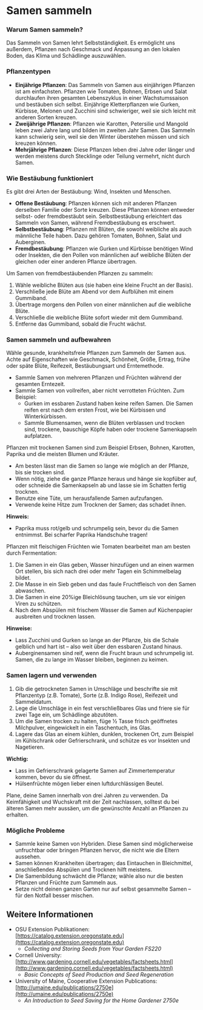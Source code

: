# Samen sammeln

### Warum Samen sammeln?
Das Sammeln von Samen lehrt Selbstständigkeit. Es ermöglicht uns außerdem, Pflanzen nach Geschmack und Anpassung an den lokalen Boden, das Klima und Schädlinge auszuwählen.

### Pflanzentypen

- **Einjährige Pflanzen**: Das Sammeln von Samen aus einjährigen Pflanzen ist am einfachsten. Pflanzen wie Tomaten, Bohnen, Erbsen und Salat durchlaufen ihren gesamten Lebenszyklus in einer Wachstumssaison und bestäuben sich selbst. Einjährige Kletterpflanzen wie Gurken, Kürbisse, Melonen und Zucchini sind schwieriger, weil sie sich leicht mit anderen Sorten kreuzen.
- **Zweijährige Pflanzen**: Pflanzen wie Karotten, Petersilie und Mangold leben zwei Jahre lang und bilden im zweiten Jahr Samen. Das Sammeln kann schwierig sein, weil sie den Winter überstehen müssen und sich kreuzen können.
- **Mehrjährige Pflanzen**: Diese Pflanzen leben drei Jahre oder länger und werden meistens durch Stecklinge oder Teilung vermehrt, nicht durch Samen.

### Wie Bestäubung funktioniert

Es gibt drei Arten der Bestäubung: Wind, Insekten und Menschen.

- **Offene Bestäubung**: Pflanzen können sich mit anderen Pflanzen derselben Familie oder Sorte kreuzen. Diese Pflanzen können entweder selbst- oder fremdbestäubt sein. Selbstbestäubung erleichtert das Sammeln von Samen, während Fremdbestäubung es erschwert.
- **Selbstbestäubung**: Pflanzen mit Blüten, die sowohl weibliche als auch männliche Teile haben. Dazu gehören Tomaten, Bohnen, Salat und Auberginen.
- **Fremdbestäubung**: Pflanzen wie Gurken und Kürbisse benötigen Wind oder Insekten, die den Pollen von männlichen auf weibliche Blüten der gleichen oder einer anderen Pflanze übertragen.


Um Samen von fremdbestäubenden Pflanzen zu sammeln:

1. Wähle weibliche Blüten aus (sie haben eine kleine Frucht an der Basis).
2. Verschließe jede Blüte am Abend vor dem Aufblühen mit einem Gummiband.
3. Übertrage morgens den Pollen von einer männlichen auf die weibliche Blüte.
4. Verschließe die weibliche Blüte sofort wieder mit dem Gummiband.
5. Entferne das Gummiband, sobald die Frucht wächst.

### Samen sammeln und aufbewahren

Wähle gesunde, krankheitsfreie Pflanzen zum Sammeln der Samen aus. Achte auf Eigenschaften wie Geschmack, Schönheit, Größe, Ertrag, frühe oder späte Blüte, Reifezeit, Bestäubungsart und Erntemethode.

- Sammle Samen von mehreren Pflanzen und Früchten während der gesamten Erntezeit.
- Sammle Samen von vollreifen, aber nicht verrotteten Früchten. Zum Beispiel:
  - Gurken im essbaren Zustand haben keine reifen Samen. Die Samen reifen erst nach dem ersten Frost, wie bei Kürbissen und Winterkürbissen.
  - Sammle Blumensamen, wenn die Blüten verblassen und trocken sind, trockene, bauschige Köpfe haben oder trockene Samenkapseln aufplatzen.


Pflanzen mit trockenen Samen sind zum Beispiel Erbsen, Bohnen, Karotten, Paprika und die meisten Blumen und Kräuter.

- Am besten lässt man die Samen so lange wie möglich an der Pflanze, bis sie trocken sind.
- Wenn nötig, ziehe die ganze Pflanze heraus und hänge sie kopfüber auf, oder schneide die Samenkapseln ab und lasse sie im Schatten fertig trocknen.
- Benutze eine Tüte, um herausfallende Samen aufzufangen.
- Verwende keine Hitze zum Trocknen der Samen; das schadet ihnen.

**Hinweis:**  
- Paprika muss rot/gelb und schrumpelig sein, bevor du die Samen entnimmst. Bei scharfer Paprika Handschuhe tragen!


Pflanzen mit fleischigen Früchten wie Tomaten bearbeitet man am besten durch Fermentation:

1. Die Samen in ein Glas geben, Wasser hinzufügen und an einen warmen Ort stellen, bis sich nach drei oder mehr Tagen ein Schimmelbelag bildet.
2. Die Masse in ein Sieb geben und das faule Fruchtfleisch von den Samen abwaschen.
3. Die Samen in eine 20%ige Bleichlösung tauchen, um sie vor einigen Viren zu schützen.
4. Nach dem Abspülen mit frischem Wasser die Samen auf Küchenpapier ausbreiten und trocknen lassen.

**Hinweise:**  
- Lass Zucchini und Gurken so lange an der Pflanze, bis die Schale gelblich und hart ist – also weit über den essbaren Zustand hinaus.
- Auberginensamen sind reif, wenn die Frucht braun und schrumpelig ist. Samen, die zu lange im Wasser bleiben, beginnen zu keimen.

### Samen lagern und verwenden

1. Gib die getrockneten Samen in Umschläge und beschrifte sie mit Pflanzentyp (z.B. Tomate), Sorte (z.B. Indigo Rose), Reifezeit und Sammeldatum.
2. Lege die Umschläge in ein fest verschließbares Glas und friere sie für zwei Tage ein, um Schädlinge abzutöten.
3. Um die Samen trocken zu halten, füge ½ Tasse frisch geöffnetes Milchpulver, eingewickelt in ein Taschentuch, ins Glas.
4. Lagere das Glas an einem kühlen, dunklen, trockenen Ort, zum Beispiel im Kühlschrank oder Gefrierschrank, und schütze es vor Insekten und Nagetieren.

**Wichtig:**  
- Lass im Gefrierschrank gelagerte Samen auf Zimmertemperatur kommen, bevor du sie öffnest.
- Hülsenfrüchte mögen lieber einen luftdurchlässigen Beutel.

Plane, deine Samen innerhalb von drei Jahren zu verwenden. Da Keimfähigkeit und Wuchskraft mit der Zeit nachlassen, solltest du bei älteren Samen mehr aussäen, um die gewünschte Anzahl an Pflanzen zu erhalten.

### Mögliche Probleme

- Sammle keine Samen von Hybriden. Diese Samen sind möglicherweise unfruchtbar oder bringen Pflanzen hervor, die nicht wie die Eltern aussehen.
- Samen können Krankheiten übertragen; das Eintauchen in Bleichmittel, anschließendes Abspülen und Trocknen hilft meistens.
- Die Samenbildung schwächt die Pflanze; wähle also nur die besten Pflanzen und Früchte zum Sammeln aus.
- Setze nicht deinen ganzen Garten nur auf selbst gesammelte Samen – für den Notfall besser mischen.

## Weitere Informationen

- OSU Extension Publikationen: [https://catalog.extension.oregonstate.edu](https://catalog.extension.oregonstate.edu)  
  - *Collecting and Storing Seeds from Your Garden FS220*
- Cornell University: [http://www.gardening.cornell.edu/vegetables/factsheets.html](http://www.gardening.cornell.edu/vegetables/factsheets.html)  
  - *Basic Concepts of Seed Production and Seed Regeneration*
- University of Maine, Cooperative Extension Publications: [http://umaine.edu/publications/2750e](http://umaine.edu/publications/2750e)  
  - *An Introduction to Seed Saving for the Home Gardener 2750e*
